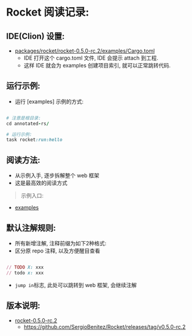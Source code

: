 # Rocket 阅读记录:

## IDE(Clion) 设置:

- [packages/rocket/rocket-0.5.0-rc.2/examples/Cargo.toml](./rocket-0.5.0-rc.2/examples/Cargo.toml)
    - IDE 打开这个 cargo.toml 文件, IDE 会提示 attach 到工程.
    - 这样 IDE 就会为 examples 创建项目索引, 就可以正常跳转代码.

## 运行示例:

- 运行 [examples] 示例的方式:

```ruby

# 注意是根目录:
cd annotated-rs/

# 运行示例:
task rocket:run:hello 


```

## 阅读方法:

- 从示例入手, 逐步拆解整个 web 框架
- 这是最高效的阅读方式

> 示例入口:

- [examples](./rocket-0.5.0-rc.2/examples)

## 默认注解规则:

- 所有新增注解, 注释前缀为如下2种格式:
- 区分原 repo 注释, 以及方便醒目查看

```ruby 

// TODO X: xxx
// todo x: xxx

```

- `jump in`标志, 此处可以跳转到 web 框架, 会继续注解

## 版本说明:

- [rocket-0.5.0-rc.2](./rocket-0.5.0-rc.2)
    - https://github.com/SergioBenitez/Rocket/releases/tag/v0.5.0-rc.2


